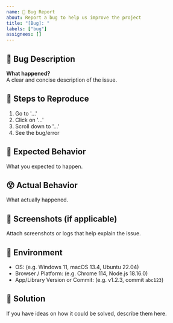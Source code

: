 ```yaml
---
name: 🐛 Bug Report
about: Report a bug to help us improve the project
title: "[Bug]: "
labels: ["bug"]
assignees: []
---
```


## 🐛 Bug Description

**What happened?**  
A clear and concise description of the issue.



## 🔁 Steps to Reproduce

1. Go to '...'
2. Click on '...'
3. Scroll down to '...'
4. See the bug/error


## 🤔 Expected Behavior

What you expected to happen.



## 😵 Actual Behavior

What actually happened.



## 📸 Screenshots (if applicable)

Attach screenshots or logs that help explain the issue.



## 🧰 Environment

- OS: (e.g. Windows 11, macOS 13.4, Ubuntu 22.04)
- Browser / Platform: (e.g. Chrome 114, Node.js 18.16.0)
- App/Library Version or Commit: (e.g. v1.2.3, commit `abc123`)



## 📎 Solution

If you have ideas on how it could be solved, describe them here.

